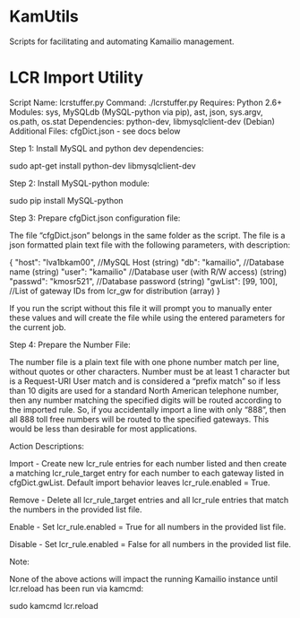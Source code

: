 # KamUtils
Scripts for facilitating and automating Kamailio management.

# LCR Import Utility

Script Name: lcrstuffer.py
Command: ./lcrstuffer.py <NUMBERFILE> <ACTION>
Requires: Python 2.6+
Modules: sys, MySQLdb (MySQL-python via pip), ast, json, sys.argv, os.path, os.stat
Dependencies: python-dev, libmysqlclient-dev (Debian)
Additional Files: cfgDict.json - see docs below

Step 1: Install MySQL and python dev dependencies:

sudo apt-get install python-dev libmysqlclient-dev 

Step 2: Install MySQL-python module:

sudo pip install MySQL-python

Step 3: Prepare cfgDict.json configuration file:

The file “cfgDict.json” belongs in the same folder as the script. The file is a json formatted plain text file with the following parameters, with description:

{
"host": "lva1bkam00",		//MySQL Host (string)
"db": "kamailio",		//Database name (string)
"user": "kamailio"		//Database user (with R/W access) (string)
"passwd": "kmosr521",	//Database password (string)
"gwList": [99, 100],		//List of gateway IDs from lcr_gw for distribution (array)
}

If you run the script without this file it will prompt you to manually enter these values and will create the file while using the entered parameters for the current job.

Step 4: Prepare the Number File:

The number file is a plain text file with one phone number match per line, without quotes or other characters. Number must be at least 1 character but is a Request-URI User match and is considered a “prefix match” so if less than 10 digits are used for a standard North American telephone number, then any number matching the specified digits will be routed according to the imported rule. So, if you accidentally import a line with only “888”, then all 888 toll free numbers will be routed to the specified gateways. This would be less than desirable for most applications.



Action Descriptions:

Import - Create new lcr_rule entries for each number listed and then create a matching lcr_rule_target entry for each number to each gateway listed in cfgDict.gwList. Default import behavior leaves lcr_rule.enabled = True.

Remove - Delete all lcr_rule_target entries and all lcr_rule entries that match the numbers in the provided list file.

Enable - Set lcr_rule.enabled = True for all numbers in the provided list file.

Disable - Set lcr_rule.enabled = False for all numbers in the provided list file.



Note: 

None of the above actions will impact the running Kamailio instance until lcr.reload has been run via kamcmd:

sudo kamcmd lcr.reload

